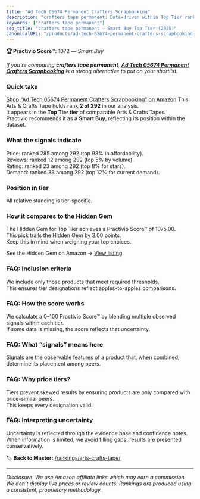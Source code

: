 ```yaml
---
title: "Ad Tech 05674 Permanent Crafters Scrapbooking"
description: "crafters tape permanent: Data-driven within Top Tier ranking using the Practivio Score™. Positioned by quality, value, demand, findability, momentum."
keywords: ["crafters tape permanent"]
seo_title: "crafters tape permanent — Smart Buy Top Tier (2025)"
canonicalURL: "/products/ad-tech-05674-permanent-crafters-scrapbooking-B019SC4JV6/"
---
```


**🏆 Practivio Score™:** 1072 — _Smart Buy_


*If you're comparing **crafters tape permanent**, **[Ad Tech 05674 Permanent Crafters Scrapbooking](https://www.amazon.com/dp/B019SC4JV6?tag=practivio-20)** is a strong alternative to put on your shortlist.*
### Quick take
[Shop “Ad Tech 05674 Permanent Crafters Scrapbooking” on Amazon](https://www.amazon.com/dp/B019SC4JV6?tag=practivio-20)
This Arts & Crafts Tape holds rank **2 of 292** in our analysis.  
It appears in the **Top Tier tier** of comparable Arts & Crafts Tapes.  
Practivio recommends it as a **Smart Buy**, reflecting its position within the dataset.

### What the signals indicate
Price: ranked 285 among 292 (top 98% in affordability).  
Reviews: ranked 12 among 292 (top 5% by volume).  
Rating: ranked 23 among 292 (top 8% for stars).  
Demand: ranked 33 among 292 (top 12% for current demand).

### Position in tier
All relative standing is tier-specific.

### How it compares to the Hidden Gem
The Hidden Gem for Top Tier achieves a Practivio Score™ of 1075.00.  
This pick trails the Hidden Gem by 3.00 points.  
Keep this in mind when weighing your top choices.  

See the Hidden Gem on Amazon → [View listing](https://www.amazon.com/dp/B0025W9AWA?tag=practivio-20)

### FAQ: Inclusion criteria
We include only those products that meet required thresholds.  
This ensures tier designations reflect apples-to-apples comparisons.

### FAQ: How the score works
We calculate a 0–100 Practivio Score™ by blending multiple observed signals within each tier.  
If some data is missing, the score reflects that uncertainty.

### FAQ: What “signals” means here
Signals are the observable features of a product that, when combined, determine its placement among peers.

### FAQ: Why price tiers?
Tiers prevent skewed results by ensuring products are only compared with price-similar peers.  
This keeps every designation valid.

### FAQ: Interpreting uncertainty
Uncertainty is reflected through the evidence base and confidence notes.  
When information is limited, we avoid filling gaps; results are presented conservatively.


🏷️ **Back to Master:** [/rankings/arts-crafts-tape/](/rankings/arts-crafts-tape/)

---
_Disclosure: We use Amazon affiliate links which may earn a commission. We don’t display live prices or review counts. Rankings are produced using a consistent, proprietary methodology._
